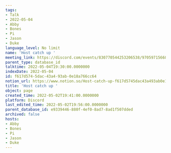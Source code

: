 ```yaml
---
tags:
- Talk
- 2022-05-04
- Abby
- Bones
- Pi
- Jason
- Duke
language_level: No limit
name: 'Host catch up '
meeting_link: https://discord.com/events/830770544253206538/970597156681568276
parent_type: database_id
talktime: 2022-05-04T19:30:00.0000000
indexDate: 2022-05-04
id: f617d574-5dac-43a4-93ab-0e18a766cc64
notion_url: https://www.notion.so/Host-catch-up-f617d5745dac43a493ab0e18a766cc64
title: 'Host catch up '
object: page
created_time: 2022-05-02T19:41:00.0000000
platform: Discord
last_edited_time: 2022-05-02T19:56:00.0000000
parent_database_id: e9339446-880f-4ef0-8ad7-8ad1f507dded
archived: false
hosts:
- Abby
- Bones
- Pi
- Jason
- Duke
---
```






